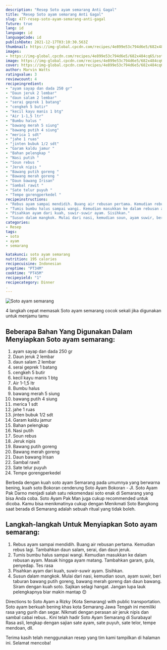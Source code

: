 ```yaml
---
description: "Resep Soto ayam semarang Anti Gagal"
title: "Resep Soto ayam semarang Anti Gagal"
slug: 477-resep-soto-ayam-semarang-anti-gagal
future: true
lang: id
language: id
languageCode: id
publishDate: 2021-12-17T03:10:30.563Z 
thumbnail: https://img-global.cpcdn.com/recipes/4e899e53c794d6e5/682x484cq65/soto-ayam-semarang-foto-resep-utama.png
images:
- https://img-global.cpcdn.com/recipes/4e899e53c794d6e5/682x484cq65/soto-ayam-semarang-foto-resep-utama.png
image: https://img-global.cpcdn.com/recipes/4e899e53c794d6e5/682x484cq65/soto-ayam-semarang-foto-resep-utama.png
cover: https://img-global.cpcdn.com/recipes/4e899e53c794d6e5/682x484cq65/soto-ayam-semarang-foto-resep-utama.png
author: Marvin Watts
ratingvalue: 3
reviewcount: 4
recipeingredient:
- "ayam sayap dan dada 250 gr"
- "Daun jeruk 2 lembar"
- "daun salam 2 lembar"
- "serai geprek 1 batang"
- "cengkeh 5 butir"
- "kecil kayu manis 1 btg"
- "Air 1-1,5 ltr"
- "Bumbu halus "
- "bawang merah 5 siung"
- "bawang putih 4 siung"
- "merica 1 sdt"
- "jahe 1 ruas"
- "jinten bubuk 1/2 sdt"
- "Garam kaldu jamur "
- "Bahan pelengkap "
- "Nasi putih "
- "Soun rebus "
- "Jeruk nipis "
- "Bawang putih goreng "
- "Bawang merah goreng "
- "Daun bawang Irisan"
- "Sambal rawit "
- "Sate telur puyuh "
- "Tempe gorengperkedel "
recipeinstructions:
- "Rebus ayam sampai mendidih. Buang air rebusan pertama. Kemudian rebus lagi. Tambahkan daun salam, serai, dan daun jeruk."
- "Tumis bumbu halus sampai wangi. Kemudian masukkan ke dalam rebusan ayam. Masak hingga ayam matang. Tambahkan garam, gula, penyedap. Tes rasa"
- "Pisahkan ayam dari kuah, suwir-suwir ayam. Sisihkan."
- "Susun dalam mangkok. Mulai dari nasi, kemudian soun, ayam suwir, beri taburan bawang putih goreng, bawang merah goreng dan daun bawang. Siram dengan kuah soto. Sajikan selagi hangat. Jangan lupa lauk pelengkapnya biar makin mantap 😊"
categories:
- Resep
tags:
- soto
- ayam
- semarang

katakunci: soto ayam semarang 
nutrition: 195 calories
recipecuisine: Indonesian
preptime: "PT34M"
cooktime: "PT45M"
recipeyield: "1"
recipecategory: Dinner
. 
---
```



![Soto ayam semarang](https://img-global.cpcdn.com/recipes/4e899e53c794d6e5/682x484cq65/soto-ayam-semarang-foto-resep-utama.png)

4 langkah cepat memasak  Soto ayam semarang cocok sekali jika digunakan untuk menjamu tamu

<!--inarticleads1-->

## Beberapa Bahan Yang Digunakan Dalam Menyiapkan Soto ayam semarang:

1. ayam sayap dan dada 250 gr
1. Daun jeruk 2 lembar
1. daun salam 2 lembar
1. serai geprek 1 batang
1. cengkeh 5 butir
1. kecil kayu manis 1 btg
1. Air 1-1,5 ltr
1. Bumbu halus 
1. bawang merah 5 siung
1. bawang putih 4 siung
1. merica 1 sdt
1. jahe 1 ruas
1. jinten bubuk 1/2 sdt
1. Garam kaldu jamur 
1. Bahan pelengkap 
1. Nasi putih 
1. Soun rebus 
1. Jeruk nipis 
1. Bawang putih goreng 
1. Bawang merah goreng 
1. Daun bawang Irisan
1. Sambal rawit 
1. Sate telur puyuh 
1. Tempe gorengperkedel 

Berbeda dengan kuah soto ayam Semarang pada umumnya yang berwarna bening, kuah soto Bokoran cenderung Soto Ayam Bokoran - Jl. Soto Ayam Pak Darno menjadi salah satu rekomendasi soto enak di Semarang yang bisa Anda coba. Soto Ayam Pak Man juga cukup recommended untuk dicoba. Kamu bisa menikmatinya cukup dengan Menikmati Soto Bangkong saat berada di Semarang adalah sebuah ritual yang tidak boleh. 

<!--inarticleads2-->

## Langkah-langkah Untuk Menyiapkan Soto ayam semarang:

1. Rebus ayam sampai mendidih. Buang air rebusan pertama. Kemudian rebus lagi. Tambahkan daun salam, serai, dan daun jeruk.
1. Tumis bumbu halus sampai wangi. Kemudian masukkan ke dalam rebusan ayam. Masak hingga ayam matang. Tambahkan garam, gula, penyedap. Tes rasa
1. Pisahkan ayam dari kuah, suwir-suwir ayam. Sisihkan.
1. Susun dalam mangkok. Mulai dari nasi, kemudian soun, ayam suwir, beri taburan bawang putih goreng, bawang merah goreng dan daun bawang. Siram dengan kuah soto. Sajikan selagi hangat. Jangan lupa lauk pelengkapnya biar makin mantap 😊


Directions to Soto Ayam a Rizky (Kota Semarang) with public transportation. Soto ayam berkuah bening khas kota Semarang Jawa Tengah ini memiliki rasa yang gurih dan segar. NIkmati dengan perasan air jeruk nipis dan sambal cabai rebus.. Kini telah hadir Soto Ayam Semarang di Surabaya! Rasa asli, lengkap dengan sajian sate ayam, sate puyuh, sate telor, tempe mendoan, dll. 

Terima kasih telah menggunakan resep yang tim kami tampilkan di halaman ini. Selamat mencoba!
